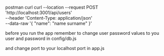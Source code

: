 postman curl
curl --location --request POST 'http://localhost:3001/api/users' \
--header 'Content-Type: application/json' \
--data-raw '{
    "name": "name surname"
}'

before you run the app remember to change
user
password
values to you user and password in config/db.js

and change port to your localhost port in app.js
